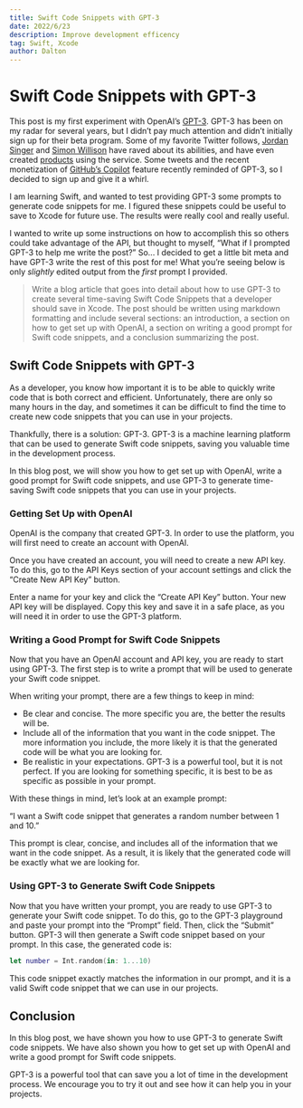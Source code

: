 ```yaml
---
title: Swift Code Snippets with GPT-3
date: 2022/6/23
description: Improve development efficency
tag: Swift, Xcode
author: Dalton
---
```


# Swift Code Snippets with GPT-3

This post is my first experiment with OpenAI’s [GPT-3](https://openai.com/api/). GPT-3 has been on my radar for several years, but I didn’t pay much attention and didn’t initially sign up for their beta program. Some of my favorite Twitter follows, [Jordan Singer](https://twitter.com/jsngr) and [Simon Willison](https://twitter.com/simonw) have raved about its abilities, and have even created [products](https://diagram.com/) using the service. Some tweets and the recent monetization of [GitHub’s Copilot](https://github.com/features/copilot/) feature recently reminded of GPT-3, so I decided to sign up and give it a whirl.

I am learning Swift, and wanted to test providing GPT-3 some prompts to generate code snippets for me. I figured these snippets could be useful to save to Xcode for future use. The results were really cool and really useful.

I wanted to write up some instructions on how to accomplish this so others could take advantage of the API, but thought to myself, “What if I prompted GPT-3 to help me write the post?” So... I decided to get a little bit meta and have GPT-3 write the rest of this post for me! What you’re seeing below is only *slightly* edited output from the _first_ prompt I provided.

> 
> Write a blog article that goes into detail about how to use GPT-3 to create several time-saving Swift Code Snippets that a developer should save in Xcode. The post should be written using markdown formatting and include several sections: an introduction, a section on how to get set up with OpenAI, a section on writing a good prompt for Swift code snippets, and a conclusion summarizing the post.
>

## Swift Code Snippets with GPT-3

As a developer, you know how important it is to be able to quickly write code that is both correct and efficient. Unfortunately, there are only so many hours in the day, and sometimes it can be difficult to find the time to create new code snippets that you can use in your projects.

Thankfully, there is a solution: GPT-3. GPT-3 is a machine learning platform that can be used to generate Swift code snippets, saving you valuable time in the development process.

In this blog post, we will show you how to get set up with OpenAI, write a good prompt for Swift code snippets, and use GPT-3 to generate time-saving Swift code snippets that you can use in your projects.

### Getting Set Up with OpenAI

OpenAI is the company that created GPT-3. In order to use the platform, you will first need to create an account with OpenAI.

Once you have created an account, you will need to create a new API key. To do this, go to the API Keys section of your account settings and click the “Create New API Key” button.

Enter a name for your key and click the “Create API Key” button. Your new API key will be displayed. Copy this key and save it in a safe place, as you will need it in order to use the GPT-3 platform.

### Writing a Good Prompt for Swift Code Snippets

Now that you have an OpenAI account and API key, you are ready to start using GPT-3. The first step is to write a prompt that will be used to generate your Swift code snippet.

When writing your prompt, there are a few things to keep in mind:
- Be clear and concise. The more specific you are, the better the results will be.
- Include all of the information that you want in the code snippet. The more information you include, the more likely it is that the generated code will be what you are looking for.
- Be realistic in your expectations. GPT-3 is a powerful tool, but it is not perfect. If you are looking for something specific, it is best to be as specific as possible in your prompt. 

With these things in mind, let’s look at an example prompt:

“I want a Swift code snippet that generates a random number between 1 and 10.”

This prompt is clear, concise, and includes all of the information that we want in the code snippet. As a result, it is likely that the generated code will be exactly what we are looking for.

### Using GPT-3 to Generate Swift Code Snippets

Now that you have written your prompt, you are ready to use GPT-3 to generate your Swift code snippet. To do this, go to the GPT-3 playground and paste your prompt into the “Prompt” field. Then, click the “Submit” button. GPT-3 will then generate a Swift code snippet based on your prompt. In this case, the generated code is:

```swift
let number = Int.random(in: 1...10)
```

This code snippet exactly matches the information in our prompt, and it is a valid Swift code snippet that we can use in our projects.

## Conclusion

In this blog post, we have shown you how to use GPT-3 to generate Swift code snippets. We have also shown you how to get set up with OpenAI and write a good prompt for Swift code snippets.

GPT-3 is a powerful tool that can save you a lot of time in the development process. We encourage you to try it out and see how it can help you in your projects.